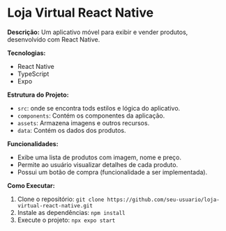 # Loja Virtual React Native

**Descrição:**
Um aplicativo móvel para exibir e vender produtos, desenvolvido com React Native.

**Tecnologias:**
* React Native
* TypeScript
* Expo

**Estrutura do Projeto:**
* `src`: onde se encontra tods estilos e lógica do aplicativo.
* `components`: Contém os componentes da aplicação.
* `assets`: Armazena imagens e outros recursos.
* `data`: Contém os dados dos produtos.

**Funcionalidades:**
* Exibe uma lista de produtos com imagem, nome e preço.
* Permite ao usuário visualizar detalhes de cada produto.
* Possui um botão de compra (funcionalidade a ser implementada).

**Como Executar:**
1. Clone o repositório: `git clone https://github.com/seu-usuario/loja-virtual-react-native.git`
2. Instale as dependências: `npm install`
3. Execute o projeto: `npx expo start`